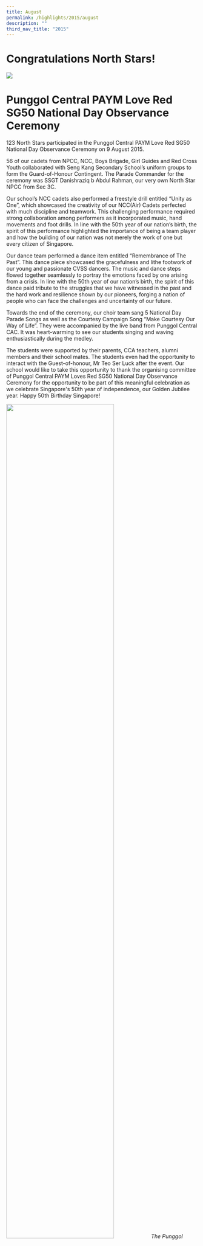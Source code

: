 ```yaml
---
title: August
permalink: /highlights/2015/august
description: ""
third_nav_title: "2015"
---
```

# Congratulations North Stars!

![](/images/COMPASSVALE%20SECONDARY%20SCHOOL.jpeg)

# Punggol Central PAYM Love Red SG50 National Day Observance Ceremony

123 North Stars participated in the Punggol Central PAYM Love Red SG50 National Day Observance Ceremony on 9 August 2015.

56 of our cadets from NPCC, NCC, Boys Brigade, Girl Guides and Red Cross Youth collaborated with Seng Kang Secondary School’s uniform groups to form the Guard-of-Honour Contingent. The Parade Commander for the ceremony was SSGT Danishraziq b Abdul Rahman, our very own North Star NPCC from Sec 3C.

Our school’s NCC cadets also performed a freestyle drill entitled “Unity as One”, which showcased the creativity of our NCC(Air) Cadets perfected with much discipline and teamwork. This challenging performance required strong collaboration among performers as it incorporated music, hand movements and foot drills. In line with the 50th year of our nation’s birth, the spirit of this performance highlighted the importance of being a team player and how the building of our nation was not merely the work of one but every citizen of Singapore. 

Our dance team performed a dance item entitled “Remembrance of The Past”. This dance piece showcased the gracefulness and lithe footwork of our young and passionate CVSS dancers. The music and dance steps flowed together seamlessly to portray the emotions faced by one arising from a crisis. In line with the 50th year of our nation’s birth, the spirit of this dance paid tribute to the struggles that we have witnessed in the past and the hard work and resilience shown by our pioneers, forging a nation of people who can face the challenges and uncertainty of our future.

Towards the end of the ceremony, our choir team sang 5 National Day Parade Songs as well as the Courtesy Campaign Song “Make Courtesy Our Way of Life”. They were accompanied by the live band from Punggol Central CAC. It was heart-warming to see our students singing and waving enthusiastically during the medley.

The students were supported by their parents, CCA teachers, alumni members and their school mates. The students even had the opportunity to interact with the Guest-of-honour, Mr Teo Ser Luck after the event. Our school would like to take this opportunity to thank the organising committee of Punggol Central PAYM Loves Red SG50 National Day Observance Ceremony for the opportunity to be part of this meaningful celebration as we celebrate Singapore's 50th year of independence, our Golden Jubilee year. Happy 50th Birthday Singapore!


<img src="/images/sg50f.jpeg" 
     style="width:75%">
_The Punggol Central PAYM Love Red SG50 National Day Observance Ceremony involved various CCA groups from CVSS, including the Boys’ Brigade, Red Cross Youth and Choir._
<img src="/images/sg50a.jpeg" 
     style="width:75%">
_North Stars singing and waving enthusiastically during the medley segment._
<img src="/images/sg50b.jpeg" 
     style="width:75%">
_Our cadets from NPCC, NCC, Boys Brigade, Girl Guides and Red Cross Youth collaborated with Seng Kang Secondary School’s uniform groups to form the Guard-of-Honour Contingent for the ceremony._
<img src="/images/sg50c.jpeg" 
     style="width:75%">
_CVSS Choir and Dance teams posing for a photo at the observance ceremony._
<img src="/images/sg50d.jpeg" 
     style="width:75%">
_NCC cadets performing their freestyle drill entitled “Unity as One”._
<img src="/images/sg50g.jpeg" 
     style="width:75%">
_A post taken from Mr Teo Ser Luck’s Facebook page._

# Mother Tongue Fortnight and Language Camp 2015

From 24th August to 3rd September, CVSS will be organizing a two-week Mother Tongue Fortnight aiming to cultivate a love for Mother Tongue Culture in our students. Competitions and activities related to the language and traditions, as well as exposure to the traditional art & crafts and culinary dishes will be organised to provide authentic opportunities for the students to use their Mother Tongue Language and experience its culture.

* [CL programme](/files/MT%20fortnight%20programme.pdf)
* [ML programme](/files/2015%20MT%20Fortnights%20&%20Camp%20(ML)%20-%20Programme.pdf)

# "Harmony in Our Hands" @ Sengkang Community Library

In commemoration of Racial Harmony Day on 21 July, our students from the MRL club as well as our CCE student ambassadors conducted games of the past for the visitors of Sengkang Community Library. These games included capteh, pick-up sticks, hopscotch and five stones. Our students took the opportunity to share the heritage and cultural value of these games as they instructed the young participants in the games. It was certainly an enriching and engaging session for all as Singapore’s rich diversity was celebratred through fun and exciting activities in alignment with this year’s Racial Harmony theme “Harmony in our Hands”.

The feedback from the visitors has also been positive.

One visitor wrote: ‘Glad that my children can join in this activity where they learn about some of the traditional games. Children of this generation hardly come into contact with simple games that require human interaction. They are usually on their tablets, where little cooperation is needed. It is interesting to note that many of the students may not know how the games are played, yet they do their best to read the instructions and patiently explain to the kids about how the games are conducted. Appreciate the effort.’

Another visitor wrote: ‘I like this activity organised by the students... I never knew that kuti kutis are for play. I thought it to be very small toys. I am happy to see my kids learning traditional games. The students were very helpful and friendly.’

<img src="/images/rhd.jpeg" 
     style="width:70%">
_North Stars conducting games in the “Activity Room”._

<img src="/images/rhd1.jpeg" 
     style="width:75%">
_Our Librarians and CCE Ambassadors working together._

# Newsflash on National Day Commendation Award

CVSS is proud to share a piece of good news of our staff achievement.

Congratulations to Mdm Lila Bte Salleh, SH Malay for being awarded the National Day Commendation Medal 2015! 

The Singapore National Day Awards are a means of recognising various forms of merit and service to Singapore.

<img src="/images/Mdm%20Lila%20Bte%20Salleh%20(SH-Malay).jpeg" 
     style="width:70%">
		 
# SG50 Reflections: Our Hopes & Memories
The SG50 HOME e-book is a birthday gift from all students to Singapore, in return for the SG50 ‘Building My SG’ Lego set that was given to them.

It is the collective effort of students from all primary and secondary schools, junior colleges/centralised institute, special education schools as well as the Singapore International School (Hong Kong). Students have put in a lot of effort for this project and have spent considerable amount of time doing research. This project has also allowed students to connect with the pioneer generation and gain appreciation for their contributions and sacrifices.  It also inspires students to create a better future for themselves and for Singapore.

To chronicle the changing faces of the seventh housing town built by the Housing and Development Board, a team of North Stars (Afraa Aijaz, Tan Jun Long, Kian Zhang Yu, Goh Geok Ling, Tan Choon Siang and Eileen Lee), accompanied by their teachers (Mrs Lee Sear Yeen, Mr Tan Wen Chuan, Mr Aloysius Chua Xun Fan, Mr Clement See Wei Liang, Mdm Donna Chang Sin Yi, Mr Ng Hong Pin and Mr Nicolas D Sangil III), embarked on a journey around the Ang Mo Kio Town estate through time. The story of the development of the town in 1975-1984 unfolds through a video presentation that gives the audience a glimpse of the lives of the residents, as well as their memories and aspirations for the future. It is complemented with photographs and written sources that capture the sights and sounds of life in the heartland. Essentially, this multimodal approach aims to connect the residents with other Singaporeans using personal and community stories.

One of the highlights of their project is Block 259 of Ang Mo Kio Avenue 1, an iconic block of circular flats that when seen from above, forms the shape of a clover. Over the years, the residents in the block are known across the island for their strong sense of belonging and kampung spirit as they have been living next to one another for years. The interconnectedness of the residents of the “Four Leaf Clover Block”, as it is affectionately known, has shown that public housing in Singapore goes beyond providing a roof for the owners. The sense of attachment to a home helps the dwellers forge a Singapore identity and a strong sense of rootedness to the country.

Entitled “Completion of Ang Mo Kio New Town in 1980”, this e-book can be viewed at [http://www.sg50home.sg/completion-of-amk-new-town-in-1980.html](http://www.sg50home.sg/completion-of-amk-new-town-in-1980.html) or through the SG50 HOME App which can be downloaded from Google Play or the App Store.

# Mother Tongue Languages Symposium 2015

![](/images/MTLS%202015_Pamphlet.jpeg)
![](/images/MTLS%202015_Pamphlet1.jpeg)

# 9th Interschool Theatresports Competition

Our North Stars have done us proud by clinching the First Position and the Most Popular Team Award in the recent 9th Interschool Theatresports Competition. Despite facing intense competition from other teams, our students remained resilient and demonstrated much creativity in their performance.

Theatresports is improvisational theatre done in a competitive way for dramatic effects. Organised by Dunman High School, competing teams perform scenes based on suggestions from the audience before being rated by a panel of judges. The competition tests not only the students’ reaction and ability to think and improvise on the spot, but also their teamwork and ability to co-operate collaboratively.  

The students involved in the competition are:

1.  Li Xin Jie   2F
2.  Kho Jia Hui   2F
3.  Chia Chiong Lun   2F
4.  Tan Jia Peng   2G
5.  Cheung Yuen Ling   3E
6.  Demi Chumponrong   4B
7.  Zhou Kevin Wu   4H

Well done North Stars!
![](/images/9.jpeg)
![](/images/9a.jpeg)
![](/images/9b.jpeg)